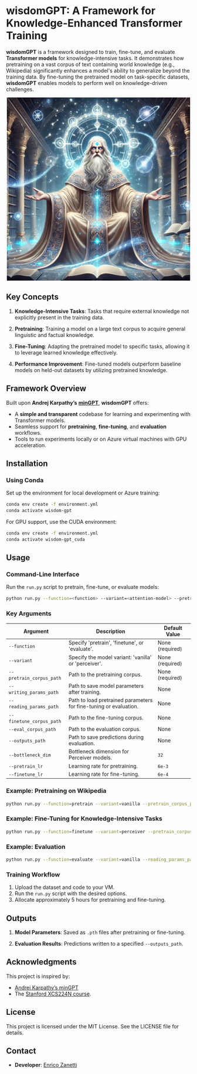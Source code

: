 # **wisdomGPT: A Framework for Knowledge-Enhanced Transformer Training**

**wisdomGPT** is a framework designed to train, fine-tune, and evaluate **Transformer models** for knowledge-intensive tasks. It demonstrates how pretraining on a vast corpus of text containing world knowledge (e.g., Wikipedia) significantly enhances a model's ability to generalize beyond the training data. By fine-tuning the pretrained model on task-specific datasets, **wisdomGPT** enables models to perform well on knowledge-driven challenges.

<p align="center">
  <img src="src/images/wisdomgpt-image.webp" alt="wisdomgpt" width="500"/>
</p>


## Key Concepts

1. **Knowledge-Intensive Tasks**: Tasks that require external knowledge not explicitly present in the training data.

2. **Pretraining**: Training a model on a large text corpus to acquire general linguistic and factual knowledge.

3. **Fine-Tuning**: Adapting the pretrained model to specific tasks, allowing it to leverage learned knowledge effectively.

4. **Performance Improvement**: Fine-tuned models outperform baseline models on held-out datasets by utilizing pretrained knowledge.

## Framework Overview

Built upon **Andrej Karpathy’s** [**minGPT**](https://github.com/karpathy/minGPT), **wisdomGPT** offers:

- A **simple and transparent** codebase for learning and experimenting with Transformer models.
- Seamless support for **pretraining**, **fine-tuning**, and **evaluation** workflows.
- Tools to run experiments locally or on Azure virtual machines with GPU acceleration.

## Installation

### **Using Conda**

Set up the environment for local development or Azure training:

```bash
conda env create -f environment.yml
conda activate wisdom-gpt
```

For GPU support, use the CUDA environment:

```bash
conda env create -f environment.yml
conda activate wisdom-gpt_cuda
```

## Usage

### Command-Line Interface

Run the `run.py` script to pretrain, fine-tune, or evaluate models:

```bash
python run.py --function=<function> --variant=<attention-model> --pretrain_corpus_path=<file> [options]
```

### Key Arguments

| Argument                   | Description                                                                 | Default Value   |
|----------------------------|-----------------------------------------------------------------------------|-----------------|
| `--function`               | Specify 'pretrain', 'finetune', or 'evaluate'.                              | None (required) |
| `--variant`                | Specify the model variant: 'vanilla' or 'perceiver'.                       | None (required) |
| `--pretrain_corpus_path`   | Path to the pretraining corpus.                                             | None (required) |
| `--writing_params_path`    | Path to save model parameters after training.                               | None            |
| `--reading_params_path`    | Path to load pretrained parameters for fine-tuning or evaluation.           | None            |
| `--finetune_corpus_path`   | Path to the fine-tuning corpus.                                             | None            |
| `--eval_corpus_path`       | Path to the evaluation corpus.                                              | None            |
| `--outputs_path`           | Path to save predictions during evaluation.                                 | None            |
| `--bottleneck_dim`         | Bottleneck dimension for Perceiver models.                                 | `32`            |
| `--pretrain_lr`            | Learning rate for pretraining.                                              | `6e-3`          |
| `--finetune_lr`            | Learning rate for fine-tuning.                                              | `6e-4`          |

### Example: Pretraining on Wikipedia

```bash
python run.py --function=pretrain --variant=vanilla --pretrain_corpus_path=data/wiki.txt --writing_params_path=model/pretrained_model.pth
```

### Example: Fine-Tuning for Knowledge-Intensive Tasks

```bash
python run.py --function=finetune --variant=perceiver --pretrain_corpus_path=data/wiki.txt --finetune_corpus_path=data/task_data.txt --reading_params_path=model/pretrained_model.pth --writing_params_path=model/finetuned_model.pth
```

### Example: Evaluation

```bash
python run.py --function=evaluate --variant=vanilla --reading_params_path=model/finetuned_model.pth --eval_corpus_path=data/eval_data.txt --outputs_path=results/predictions.txt
```

### Training Workflow

1. Upload the dataset and code to your VM.
2. Run the `run.py` script with the desired options.
3. Allocate approximately 5 hours for pretraining and fine-tuning.

## Outputs

1. **Model Parameters**: Saved as `.pth` files after pretraining or fine-tuning.

2. **Evaluation Results**: Predictions written to a specified `--outputs_path`.

## Acknowledgments

This project is inspired by:
- [Andrej Karpathy’s minGPT](https://github.com/karpathy/minGPT)
- The [Stanford XCS224N course](https://online.stanford.edu/courses/xcs224n-natural-language-processing-deep-learning).

## License

This project is licensed under the MIT License. See the LICENSE file for details.

## Contact

- **Developer**: [Enrico Zanetti](https://www.linkedin.com/in/enrico-zanetti/)
